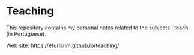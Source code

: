 # Teaching

This repository contains my personal notes related to the subjects I teach (in Portuguese).

Web site: <https://efurlanm.github.io/teaching/>



